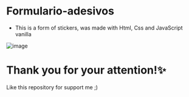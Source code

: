 # Formulario-adesivos
- This is a form of stickers, was made with Html, Css and JavaScript vanilla

![image](https://user-images.githubusercontent.com/95534704/180452693-b8f23351-333a-4385-a489-8c445063c991.png)

# Thank you for your attention!✨
Like this repository for support me ;)
